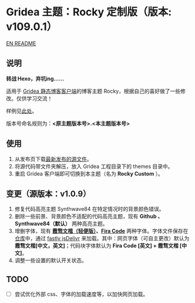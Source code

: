 # Gridea 主题：Rocky 定制版（版本: v109.0.1）

[EN README](README_EN.md)

## 说明

**转战 Hexo，弃坑ing……**

适用于 [Gridea 静态博客客户端](https://github.com/getgridea/gridea)的博客主题 Rocky，根据自己的喜好做了一些修改。仅供学习交流！

样例见[此处](https://seagulloddy.github.io/)。

版本号命名规则为：**<原主题版本号>.<本主题版本号>**

## 使用

1. 从发布页下载[最新发布的源文件](https://github.com/Waoap/gridea-theme-rocky-custom/releases)。
2. 将源代码带文件夹解压，放入 Gridea 工程目录下的 themes 目录中。
3. 重启 Gridea 客户端即可切换到本主题（名为 **Rocky Custom** ）。

## 变更（源版本：v1.0.9）

1. 修复代码高亮主题 Synthwave84 在特定情况时的背景颜色错误。
2. 删除一些前景、背景颜色不适配的代码高亮主题，现有 **Github 、Synthwave84（默认）** 两种高亮主题。
3. 增删字体，现有 **[霞骛文楷（轻便版）](https://github.com/lxgw/LxgwWenKai-Lite)、[Fira Code](https://github.com/tonsky/FiraCode)** 两种字体。字体文件保存在[仓库](https://github.com/SeagullOddy/seagulloddy.github.io/tree/main/fonts)中，通过 [fastly jsDelivr](https://fastly.jsdelivr.net) 来加载。其中：网页字体（可自主更改）默认为**霞骛文楷[中文，英文]**；代码块字体默认为 **Fira Code [英文] + 霞骛文楷 [中文]**。
4. 调整一些设置的默认开关状态。

## TODO

- [ ] 尝试优化外部 css、字体的加载速度等，以加快网页加载。
